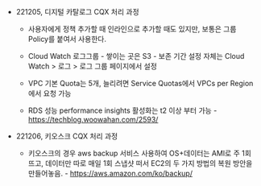 - 221205, 디지털 카탈로그 CQX 처리 과정
	- 사용자에게 정책 추가할 때 인라인으로 추가할 때도 있지만, 보통은 그룹 Policy를 붙여서 사용한다.

	- Cloud Watch 로그그룹 - 쌓이는 곳은 S3 - 보존 기간 설정 자체는 Cloud Watch > 로그 > 로그 그룹 페이지에서 설정 

	- VPC 기본 Quota는 5개, 늘리려면 Service Quotas에서 VPCs per Region 에서 요청 가능

	- RDS 성능 performance insights 활성화는 t2 이상 부터 가능 - https://techblog.woowahan.com/2593/

- 221206, 키오스크 CQX 처리 과정
	- 키오스크의 경우 aws backup 서비스 사용하여 OS+데이터는 AMI로 주 1회 뜨고, 데이터만 따로 매일 1회 스냅샷 떠서 EC2의 두 가지 방법의 복원 방안을 만들어놓음. - https://aws.amazon.com/ko/backup/
<!--stackedit_data:
eyJoaXN0b3J5IjpbMTcwOTI4NTc2MCwtMjE5NzY1NjYzLDE2Mz
A2OTA4MTUsMTk0MjEzNjA1M119
-->